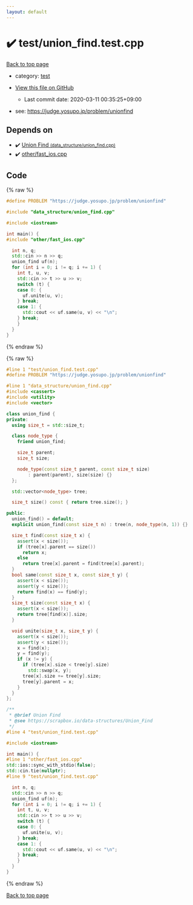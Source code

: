 ```yaml
---
layout: default
---
```


<!-- mathjax config similar to math.stackexchange -->
<script type="text/javascript" async
  src="https://cdnjs.cloudflare.com/ajax/libs/mathjax/2.7.5/MathJax.js?config=TeX-MML-AM_CHTML">
</script>
<script type="text/x-mathjax-config">
  MathJax.Hub.Config({
    TeX: { equationNumbers: { autoNumber: "AMS" }},
    tex2jax: {
      inlineMath: [ ['$','$'] ],
      processEscapes: true
    },
    "HTML-CSS": { matchFontHeight: false },
    displayAlign: "left",
    displayIndent: "2em"
  });
</script>

<script type="text/javascript" src="https://cdnjs.cloudflare.com/ajax/libs/jquery/3.4.1/jquery.min.js"></script>
<script src="https://cdn.jsdelivr.net/npm/jquery-balloon-js@1.1.2/jquery.balloon.min.js" integrity="sha256-ZEYs9VrgAeNuPvs15E39OsyOJaIkXEEt10fzxJ20+2I=" crossorigin="anonymous"></script>
<script type="text/javascript" src="../../assets/js/copy-button.js"></script>
<link rel="stylesheet" href="../../assets/css/copy-button.css" />


# :heavy_check_mark: test/union_find.test.cpp

<a href="../../index.html">Back to top page</a>

* category: <a href="../../index.html#098f6bcd4621d373cade4e832627b4f6">test</a>
* <a href="{{ site.github.repository_url }}/blob/master/test/union_find.test.cpp">View this file on GitHub</a>
    - Last commit date: 2020-03-11 00:35:25+09:00


* see: <a href="https://judge.yosupo.jp/problem/unionfind">https://judge.yosupo.jp/problem/unionfind</a>


## Depends on

* :heavy_check_mark: <a href="../../library/data_structure/union_find.cpp.html">Union Find <small>(data_structure/union_find.cpp)</small></a>
* :heavy_check_mark: <a href="../../library/other/fast_ios.cpp.html">other/fast_ios.cpp</a>


## Code

<a id="unbundled"></a>
{% raw %}
```cpp
#define PROBLEM "https://judge.yosupo.jp/problem/unionfind"

#include "data_structure/union_find.cpp"

#include <iostream>

int main() {
#include "other/fast_ios.cpp"

  int n, q;
  std::cin >> n >> q;
  union_find uf(n);
  for (int i = 0; i != q; i += 1) {
    int t, u, v;
    std::cin >> t >> u >> v;
    switch (t) {
    case 0: {
      uf.unite(u, v);
    } break;
    case 1: {
      std::cout << uf.same(u, v) << "\n";
    } break;
    }
  }
}

```
{% endraw %}

<a id="bundled"></a>
{% raw %}
```cpp
#line 1 "test/union_find.test.cpp"
#define PROBLEM "https://judge.yosupo.jp/problem/unionfind"

#line 1 "data_structure/union_find.cpp"
#include <cassert>
#include <utility>
#include <vector>

class union_find {
private:
  using size_t = std::size_t;

  class node_type {
    friend union_find;

    size_t parent;
    size_t size;

    node_type(const size_t parent, const size_t size)
        : parent(parent), size(size) {}
  };

  std::vector<node_type> tree;

  size_t size() const { return tree.size(); }

public:
  union_find() = default;
  explicit union_find(const size_t n) : tree(n, node_type(n, 1)) {}

  size_t find(const size_t x) {
    assert(x < size());
    if (tree[x].parent == size())
      return x;
    else
      return tree[x].parent = find(tree[x].parent);
  }
  bool same(const size_t x, const size_t y) {
    assert(x < size());
    assert(y < size());
    return find(x) == find(y);
  }
  size_t size(const size_t x) {
    assert(x < size());
    return tree[find(x)].size;
  }

  void unite(size_t x, size_t y) {
    assert(x < size());
    assert(y < size());
    x = find(x);
    y = find(y);
    if (x != y) {
      if (tree[x].size < tree[y].size)
        std::swap(x, y);
      tree[x].size += tree[y].size;
      tree[y].parent = x;
    }
  }
};

/**
 * @brief Union Find
 * @see https://scrapbox.io/data-structures/Union_Find
 */
#line 4 "test/union_find.test.cpp"

#include <iostream>

int main() {
#line 1 "other/fast_ios.cpp"
std::ios::sync_with_stdio(false);
std::cin.tie(nullptr);
#line 9 "test/union_find.test.cpp"

  int n, q;
  std::cin >> n >> q;
  union_find uf(n);
  for (int i = 0; i != q; i += 1) {
    int t, u, v;
    std::cin >> t >> u >> v;
    switch (t) {
    case 0: {
      uf.unite(u, v);
    } break;
    case 1: {
      std::cout << uf.same(u, v) << "\n";
    } break;
    }
  }
}

```
{% endraw %}

<a href="../../index.html">Back to top page</a>

